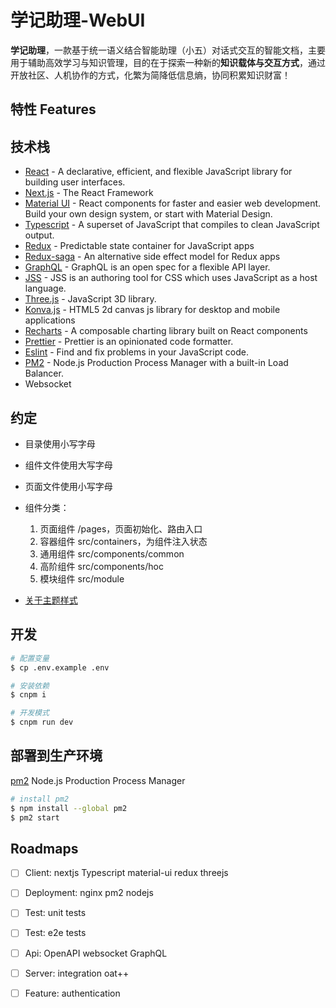 # 学记助理-WebUI

**学记助理**，一款基于统一语义结合智能助理（小五）对话式交互的智能文档，主要用于辅助高效学习与知识管理，目的在于探索一种新的**知识载体与交互方式**，通过开放社区、人机协作的方式，化繁为简降低信息熵，协同积累知识财富！

## 特性 Features

## 技术栈

- [React](https://github.com/facebook/react/) - A declarative, efficient, and flexible JavaScript library for building user interfaces. 
- [Next.js](https://nextjs.org/) - The React Framework
- [Material UI](https://material-ui.com/) - React components for faster and easier web development. Build your own design system, or start with Material Design.
- [Typescript](https://github.com/Microsoft/TypeScript) - A superset of JavaScript that compiles to clean JavaScript output.
- [Redux](https://github.com/reduxjs/redux) - Predictable state container for JavaScript apps
- [Redux-saga](https://github.com/redux-saga/redux-saga) - An alternative side effect model for Redux apps
- [GraphQL](https://graphql.com/) - GraphQL is an open spec for a flexible API layer.
- [JSS](https://github.com/cssinjs/jss) - JSS is an authoring tool for CSS which uses JavaScript as a host language.
- [Three.js](https://github.com/mrdoob/three.js/) - JavaScript 3D library.
- [Konva.js](https://konvajs.org/) - HTML5 2d canvas js library for desktop and mobile applications 
- [Recharts](http://recharts.org/en-US/) - A composable charting library built on React components
- [Prettier](https://github.com/prettier/prettier) - Prettier is an opinionated code formatter.
- [Eslint](https://github.com/eslint/eslint) - Find and fix problems in your JavaScript code. 
- [PM2](https://github.com/Unitech/pm2) - Node.js Production Process Manager with a built-in Load Balancer. 
- Websocket

## 约定

- 目录使用小写字母
- 组件文件使用大写字母
- 页面文件使用小写字母
- 组件分类：
  1. 页面组件 /pages，页面初始化、路由入口
  1. 容器组件 src/containers，为组件注入状态
  1. 通用组件 src/components/common
  1. 高阶组件 src/components/hoc
  1. 模块组件 src/module

- [关于主题样式](./doc/style.md)

## 开发

```bash
# 配置变量
$ cp .env.example .env

# 安装依赖
$ cnpm i

# 开发模式
$ cnpm run dev
```

## 部署到生产环境

[pm2](https://github.com/Unitech/pm2/) Node.js Production Process Manager 

```bash
# install pm2
$ npm install --global pm2
$ pm2 start
```

## Roadmaps

- [ ] Client: nextjs Typescript material-ui redux threejs
- [ ] Deployment: nginx pm2 nodejs
- [ ] Test: unit tests
- [ ] Test: e2e tests
- [ ] Api: OpenAPI websocket GraphQL
- [ ] Server: integration oat++
- [ ] Feature: authentication

